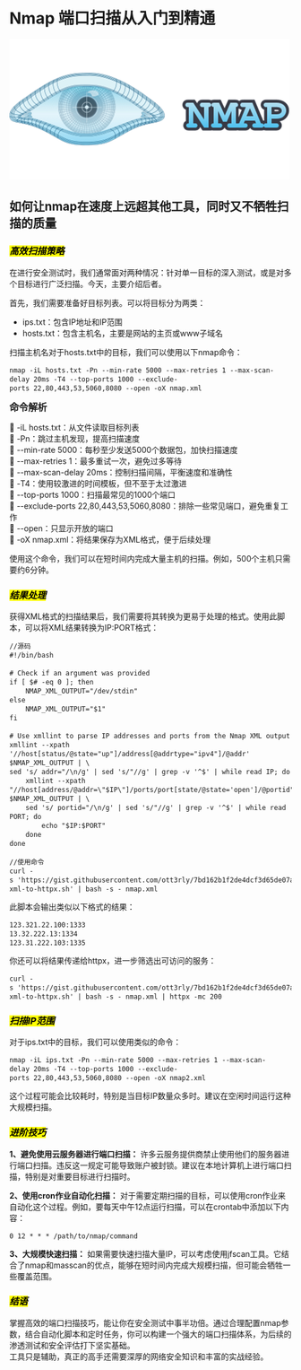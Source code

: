 # Nmap 端口扫描从入门到精通
![alt text](photos/Nmap-logo.png)

## 如何让nmap在速度上远超其他工具，同时又不牺牲扫描的质量
### <mark>***高效扫描策略***</mark> 
在进行安全测试时，我们通常面对两种情况：针对单一目标的深入测试，或是对多个目标进行广泛扫描。今天，主要介绍后者。

首先，我们需要准备好目标列表。可以将目标分为两类：
- ips.txt：包含IP地址和IP范围
- hosts.txt：包含主机名，主要是网站的主页或www子域名

扫描主机名对于hosts.txt中的目标，我们可以使用以下nmap命令：
```shell
nmap -iL hosts.txt -Pn --min-rate 5000 --max-retries 1 --max-scan-delay 20ms -T4 --top-ports 1000 --exclude-ports 22,80,443,53,5060,8080 --open -oX nmap.xml
```

<big> **命令解析**</big>

:pushpin: -iL hosts.txt：从文件读取目标列表<br>
:pushpin: -Pn：跳过主机发现，提高扫描速度<br>
:pushpin: --min-rate 5000：每秒至少发送5000个数据包，加快扫描速度<br>
:pushpin: --max-retries 1：最多重试一次，避免过多等待<br>
:pushpin: --max-scan-delay 20ms：控制扫描间隔，平衡速度和准确性<br>
:pushpin: -T4：使用较激进的时间模板，但不至于太过激进<br>
:pushpin: --top-ports 1000：扫描最常见的1000个端口<br>
:pushpin: --exclude-ports 22,80,443,53,5060,8080：排除一些常见端口，避免重复工作<br>
:pushpin: --open：只显示开放的端口<br>
:pushpin: -oX nmap.xml：将结果保存为XML格式，便于后续处理<br>

使用这个命令，我们可以在短时间内完成大量主机的扫描。例如，500个主机只需要约6分钟。<br>

### <mark>***结果处理***</mark>

获得XML格式的扫描结果后，我们需要将其转换为更易于处理的格式。使用此脚本，可以将XML结果转换为IP:PORT格式：
```shell
//源码
#!/bin/bash

# Check if an argument was provided
if [ $# -eq 0 ]; then
    NMAP_XML_OUTPUT="/dev/stdin"
else
    NMAP_XML_OUTPUT="$1"
fi

# Use xmllint to parse IP addresses and ports from the Nmap XML output
xmllint --xpath '//host[status/@state="up"]/address[@addrtype="ipv4"]/@addr' $NMAP_XML_OUTPUT | \
sed 's/ addr="/\n/g' | sed 's/"//g' | grep -v '^$' | while read IP; do
    xmllint --xpath "//host[address/@addr=\"$IP\"]/ports/port[state/@state='open']/@portid" $NMAP_XML_OUTPUT | \
    sed 's/ portid="/\n/g' | sed 's/"//g' | grep -v '^$' | while read PORT; do
        echo "$IP:$PORT"
    done
done

//使用命令
curl -s 'https://gist.githubusercontent.com/ott3rly/7bd162b1f2de4dcf3d65de07a530a326/raw/83c68d246b857dcf04d88c2db9d54b4b8a4c885a/nmap-xml-to-httpx.sh' | bash -s - nmap.xml
```

此脚本会输出类似以下格式的结果：
```
123.321.22.100:1333
13.32.222.13:1334
123.31.222.103:1335
```

你还可以将结果传递给httpx，进一步筛选出可访问的服务：
```
curl -s 'https://gist.githubusercontent.com/ott3rly/7bd162b1f2de4dcf3d65de07a530a326/raw/83c68d246b857dcf04d88c2db9d54b4b8a4c885a/nmap-xml-to-httpx.sh' | bash -s - nmap.xml | httpx -mc 200
```

### <mark>***扫描IP范围***</mark>

对于ips.txt中的目标，我们可以使用类似的命令：
```
nmap -iL ips.txt -Pn --min-rate 5000 --max-retries 1 --max-scan-delay 20ms -T4 --top-ports 1000 --exclude-ports 22,80,443,53,5060,8080 --open -oX nmap2.xml
```

这个过程可能会比较耗时，特别是当目标IP数量众多时。建议在空闲时间运行这种大规模扫描。

### <mark>***进阶技巧***</mark>

**1、避免使用云服务器进行端口扫描：** 许多云服务提供商禁止使用他们的服务器进行端口扫描。违反这一规定可能导致账户被封锁。建议在本地计算机上进行端口扫描，特别是对重要目标进行扫描时。

**2、使用cron作业自动化扫描：** 对于需要定期扫描的目标，可以使用cron作业来自动化这个过程。例如，要每天中午12点运行扫描，可以在crontab中添加以下内容：
```shell
0 12 * * * /path/to/nmap/command
```
**3、大规模快速扫描：** 如果需要快速扫描大量IP，可以考虑使用jfscan工具。它结合了nmap和masscan的优点，能够在短时间内完成大规模扫描，但可能会牺牲一些覆盖范围。

### <mark>***结语***</mark>
掌握高效的端口扫描技巧，能让你在安全测试中事半功倍。通过合理配置nmap参数，结合自动化脚本和定时任务，你可以构建一个强大的端口扫描体系，为后续的渗透测试和安全评估打下坚实基础。<br>
工具只是辅助，真正的高手还需要深厚的网络安全知识和丰富的实战经验。
